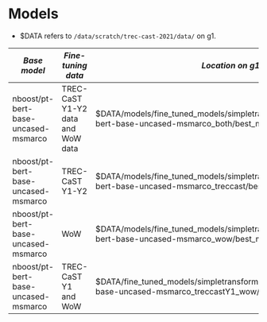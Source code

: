 
# Models

- $DATA refers to `/data/scratch/trec-cast-2021/data/` on g1.

| *Base model* | *Fine-tuning data* | *Location on g1* | *Hyperparameters* |
| -- | -- | -- | -- | 
| nboost/pt-bert-base-uncased-msmarco | TREC-CaST Y1-Y2 data and WoW data | $DATA/models/fine_tuned_models/simpletransformers_bert_nboost_pt-bert-base-uncased-msmarco_both/best_model | learning_rate: 6e-6, hidden_dropout_prob: 0.3, train_batch_size: 64  | 
| nboost/pt-bert-base-uncased-msmarco | TREC-CaST Y1-Y2 | $DATA/models/fine_tuned_models/simpletransformers_bert_nboost_pt-bert-base-uncased-msmarco_treccast/best_model | learning_rate: 6e-6, hidden_dropout_prob: 0.3, train_batch_size: 64  | 
| nboost/pt-bert-base-uncased-msmarco | WoW | $DATA/models/fine_tuned_models/simpletransformers_bert_nboost_pt-bert-base-uncased-msmarco_wow/best_model | learning_rate: 6e-6, hidden_dropout_prob: 0.3, train_batch_size: 64  | 
| nboost/pt-bert-base-uncased-msmarco | TREC-CaST Y1 and WoW | $DATA/fine_tuned_models/simpletransformers_bert_nboost_pt-bert-base-uncased-msmarco_treccastY1_wow/ | --lr 3e-05 --val_patience 5 --val_metric val_RetrievalMAP --dropout 0.1 | 
